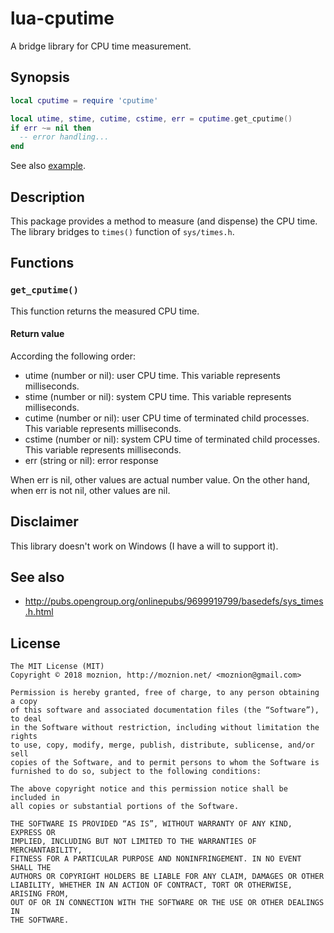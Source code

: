 lua-cputime
==

A bridge library for CPU time measurement.

Synopsis
--

```lua
local cputime = require 'cputime'

local utime, stime, cutime, cstime, err = cputime.get_cputime()
if err ~= nil then
  -- error handling...
end
```

See also [example](/example/).

Description
--

This package provides a method to measure (and dispense) the CPU time.
The library bridges to `times()` function of `sys/times.h`.

Functions
--

### `get_cputime()`

This function returns the measured CPU time.

#### Return value

According the following order:

- utime (number or nil): user CPU time. This variable represents milliseconds.
- stime (number or nil): system CPU time. This variable represents milliseconds.
- cutime (number or nil): user CPU time of terminated child processes. This variable represents milliseconds.
- cstime (number or nil): system CPU time of terminated child processes. This variable represents milliseconds.
- err (string or nil): error response

When err is nil, other values are actual number value. On the other hand, when err is not nil, other values are nil.

Disclaimer
--

This library doesn't work on Windows (I have a will to support it).

See also
--

- http://pubs.opengroup.org/onlinepubs/9699919799/basedefs/sys_times.h.html

License
--

```
The MIT License (MIT)
Copyright © 2018 moznion, http://moznion.net/ <moznion@gmail.com>

Permission is hereby granted, free of charge, to any person obtaining a copy
of this software and associated documentation files (the “Software”), to deal
in the Software without restriction, including without limitation the rights
to use, copy, modify, merge, publish, distribute, sublicense, and/or sell
copies of the Software, and to permit persons to whom the Software is
furnished to do so, subject to the following conditions:

The above copyright notice and this permission notice shall be included in
all copies or substantial portions of the Software.

THE SOFTWARE IS PROVIDED “AS IS”, WITHOUT WARRANTY OF ANY KIND, EXPRESS OR
IMPLIED, INCLUDING BUT NOT LIMITED TO THE WARRANTIES OF MERCHANTABILITY,
FITNESS FOR A PARTICULAR PURPOSE AND NONINFRINGEMENT. IN NO EVENT SHALL THE
AUTHORS OR COPYRIGHT HOLDERS BE LIABLE FOR ANY CLAIM, DAMAGES OR OTHER
LIABILITY, WHETHER IN AN ACTION OF CONTRACT, TORT OR OTHERWISE, ARISING FROM,
OUT OF OR IN CONNECTION WITH THE SOFTWARE OR THE USE OR OTHER DEALINGS IN
THE SOFTWARE.
```

